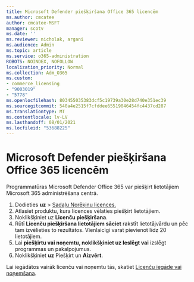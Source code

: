 ```yaml
---
title: Microsoft Defender piešķiršana Office 365 licencēm
ms.author: cmcatee
author: cmcatee-MSFT
manager: scotv
ms.date: ''
ms.reviewer: nicholak, argani
ms.audience: Admin
ms.topic: article
ms.service: o365-administration
ROBOTS: NOINDEX, NOFOLLOW
localization_priority: Normal
ms.collection: Adm_O365
ms.custom:
- commerce_licensing
- "9003019"
- "5778"
ms.openlocfilehash: 803455035383dcf5c19739a30e28d740e351ec39
ms.sourcegitcommit: 540a4e2515f7cfddee65519046454fc4437cd287
ms.translationtype: MT
ms.contentlocale: lv-LV
ms.lasthandoff: 08/01/2021
ms.locfileid: "53688225"
---
```

# <a name="assign-microsoft-defender-for-office-365-licenses"></a>Microsoft Defender piešķiršana Office 365 licencēm

Programmatūras Microsoft Defender Office 365 var piešķirt lietotājiem Microsoft 365 administrēšana centrā.

1. Dodieties **uz**  >  [Sadaļu Norēķinu licences.](https://go.microsoft.com/fwlink/p/?linkid=842264)
2. Atlasiet produktu, kura licences vēlaties piešķirt lietotājiem.
3. Noklikšķiniet uz **Licenču piešķiršana**.
4. Rūtī **Licenču piešķiršana lietotājiem sāciet**  rakstīt lietotājvārdu un pēc tam izvēlieties to rezultātos. Vienlaicīgi varat pievienot līdz 20 lietotājiem.
5. Lai **piešķirtu vai noņemtu, noklikšķiniet uz Ieslēgt vai**  izslēgt programmas un pakalpojumus.
6. Noklikšķiniet **uz** Piešķirt un  **Aizvērt**.

Lai iegādātos vairāk licenču vai noņemtu tās, skatiet [Licenču iegāde vai noņemšana](/microsoft-365/commerce/licenses/buy-licenses#buy-or-remove-licenses-for-your-business-subscription).